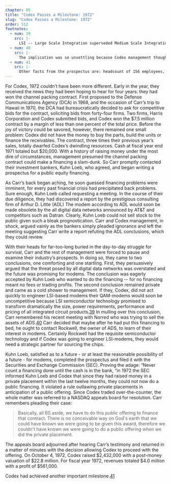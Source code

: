```yaml
---
chapter: 05
title: "Codex Passes a Milestone: 1972"
slug: "Codex Passes a Milestone: 1972"
order: 512
footnotes:
  - num: 39
    src: |-
      LSI -- Large Scale Integration superseded Medium Scale Integration (MSI) and preceded Very Large Scale Integration (VLSI)
  - num: 40
    src: |- 
      The implication was so unsettling because Codex management thought when the competition had introduced the older single sideband technology modems that they had won the day with their QAM modems.
  - num: 41
    src: |- 
      Other facts from the prospectus are: headcount of 156 employees, 30 of whom are in product development; and they have approximately 70 customers. Codex will never again lose money!
---
```


For Codex, 1972 couldn’t have been more different. Early in the year, they received the news they had been hoping to hear for four years: they had won the channel packing contract. First proposed to the Defense Communications Agency (DCA) in 1968, and the occasion of Carr’s trip to Hawaii in 1970, the DCA had bureaucratically decided to ask for competitive bids for the contract, soliciting bids from forty-four firms. Two firms, Harris Corporation and Codex submitted bids, and Codex won the $7.5 million contract by a margin of less than one percent of the total price. Before the joy of victory could be savored, however, there remained one small problem: Codex did not have the money to buy the parts, build the units or finance the receivables. The contract, three times their previous year’s sales, totally dwarfed Codex’s dwindling resources. Cash at fiscal year end 1971 totaled but $20,000. With a history of raising money under the most dire of circumstances, management presumed the channel packing contract could make a financing a slam-dunk. So Carr promptly contacted their investment bankers, Kuhn Loeb, who agreed, and began writing a prospectus for a public equity financing.

As Carr’s back began aching, he soon guessed financing problems were imminent, for every past financial crisis had precipitated back problems. Sure enough, Kuhn Loeb called requesting a meeting. In the course of their due diligence, they had discovered a report by the prestigious consulting firm of Arthur D. Little (ADL) The modem according to ADL would soon be made obsolete by the all digital data networks announced by AT&T and competitors such as Datran. Clearly, Kuhn Loeb could not sell stock to the public given such a bleak prognostication. Carr and Codex management, in shock, argued vainly as the bankers simply pleaded ignorance and left the meeting suggesting Carr write a report refuting the ADL conclusions, which they could review.

With their heads for far-too-long buried in the day-to-day struggle for survival, Carr and the rest of management were forced to pause and examine their industry’s prospects. In doing so, they came to two conclusions, one comforting and one startling. First, they persuasively argued that the threat posed by all digital data networks was overstated and the future was promising for modems. The conclusion was eagerly accepted by Kuhn Loeb who wanted to do the financing -- for no financing meant no fees or trading profits. The second conclusion remained private and came as a cold shower to management. If they, Codex, did not act quickly to engineer LSI-based modems their QAM-modems would soon be uncompetitive because LSI semiconductor technology promised to transform dramatically the size, power requirements, performance and pricing of all integrated circuit products.<a name="fnloc39" href="#fn39">39</a>  In mulling over this conclusion, Carr remembered his recent meeting with Norred who was trying to sell the assets of ADS.<a name="fnloc40" href="#fn40">40</a>  Carr decided that maybe after he had put this financing to bed, he ought to contact Rockwell, the owner of ADS, to learn of their interest in modems. Certainly Rockwell had the requisite semiconductor technology and if Codex was going to engineer LSI-modems, they would need a strategic partner for sourcing the chips.

Kuhn Loeb, satisfied as to a future - or at least the reasonable possibility of a future - for modems, completed the prospectus and filed it with the Securities and Exchange Commission (SEC). Proving the adage: “Never count a financing done until the cash is in the bank, “in 1972 the SEC informed Kuhn Loeb and Codex that since they had raised money in a private placement within the last twelve months, they could not now do a public financing. It violated a rule outlawing private placements in anticipation of a public offering. Since Codex traded over-the-counter, the whole matter was referred to a NASDAQ appeals board for resolution. Carr remembers pleading their case:

>Basically, all BS aside, we have to do this public offering to finance that contract.  There is no conceivable way on God's earth that we could have known we were going to be given this award, therefore we couldn't have known we were going to do a public offering when we did the private placement.

The appeals board adjourned after hearing Carr’s testimony and returned in a matter of minutes with the decision allowing Codex to proceed with the offering. On October 4, 1972, Codex raised $2,432,000 with a post-money valuation of $22.8 million. For fiscal year 1972, revenues totaled $4.0 million with a profit of $561,000.

Codex had achieved another important milestone.<a name="fnloc41" href="#fn41">41</a>
